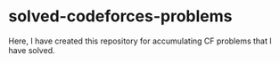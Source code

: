 # solved-codeforces-problems
Here, I have created this repository for accumulating  CF problems that I have solved.
